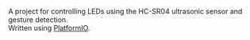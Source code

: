 A project for controlling LEDs using the HC-SR04 ultrasonic sensor and gesture detection.  
Written using [PlatformIO](https://platformio.org/).